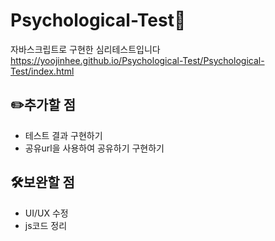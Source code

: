 # Psychological-Test📒
자바스크립트로 구현한 심리테스트입니다
https://yoojinhee.github.io/Psychological-Test/Psychological-Test/index.html

## ✏️추가할 점
* 테스트 결과 구현하기
* 공유url을 사용하여 공유하기 구현하기

## 🛠️보완할 점
* UI/UX 수정
* js코드 정리



